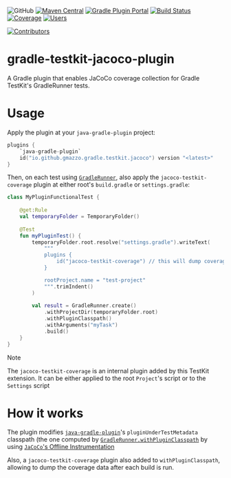 ![GitHub](https://img.shields.io/github/license/gmazzo/gradle-testkit-jacoco-plugin)
[![Maven Central](https://img.shields.io/maven-central/v/io.github.gmazzo.gradle.testkit.jacoco/io.github.gmazzo.gradle.testkit.jacoco.gradle.plugin)](https://central.sonatype.com/artifact/io.github.gmazzo.gradle.testkit.jacoco/io.github.gmazzo.gradle.testkit.jacoco.gradle.plugin)
[![Gradle Plugin Portal](https://img.shields.io/gradle-plugin-portal/v/io.github.gmazzo.gradle.testkit.jacoco)](https://plugins.gradle.org/plugin/io.github.gmazzo.gradle.testkit.jacoco)
[![Build Status](https://github.com/gmazzo/gradle-testkit-jacoco-plugin/actions/workflows/ci-cd.yaml/badge.svg)](https://github.com/gmazzo/gradle-testkit-jacoco-plugin/actions/workflows/ci-cd.yaml)
[![Coverage](https://codecov.io/gh/gmazzo/gradle-testkit-jacoco-plugin/branch/main/graph/badge.svg?token=D5cDiPWvcS)](https://codecov.io/gh/gmazzo/gradle-testkit-jacoco-plugin)
[![Users](https://img.shields.io/badge/users_by-Sourcegraph-purple)](https://sourcegraph.com/search?q=content:io.github.gmazzo.gradle.testkit.jacoco+-repo:github.com/gmazzo/gradle-testkit-jacoco-plugin)

[![Contributors](https://contrib.rocks/image?repo=gmazzo/gradle-testkit-jacoco-plugin)](https://github.com/gmazzo/gradle-testkit-jacoco-plugin/graphs/contributors)

# gradle-testkit-jacoco-plugin
A Gradle plugin that enables JaCoCo coverage collection for Gradle TestKit's GradleRunner tests.
 
# Usage
Apply the plugin at your `java-gradle-plugin` project:
```kotlin
plugins {
    `java-gradle-plugin`
    id("io.github.gmazzo.gradle.testkit.jacoco") version "<latest>" 
}
```

Then, on each test using [`GradleRunner`](https://docs.gradle.org/current/javadoc/org/gradle/testkit/runner/GradleRunner.html), 
also apply the `jacoco-testkit-coverage` plugin at either root's `build.gradle` or `settings.gradle`:
```kotlin
class MyPluginFunctionalTest {
    
    @get:Rule
    val temporaryFolder = TemporaryFolder()
    
    @Test
    fun myPluginTest() {
        temporaryFolder.root.resolve("settings.gradle").writeText(
            """
            plugins {
                id("jacoco-testkit-coverage") // this will dump coverage data
            }

            rootProject.name = "test-project"
            """.trimIndent()
        )
        
        val result = GradleRunner.create()
            .withProjectDir(temporaryFolder.root)
            .withPluginClasspath()
            .withArguments("myTask")
            .build()
    }
}
```
> [!NOTE]
> The `jacoco-testkit-coverage` is an internal plugin added by this TestKit extension.
> It can be either applied to the root `Project`'s script or to the `Settings` script

# How it works
The plugin modifies [`java-gradle-plugin`](https://docs.gradle.org/current/userguide/java_gradle_plugin.html)'s
`pluginUnderTestMetadata` classpath (the one computed by [`GradleRunner.withPluginClasspath`](https://docs.gradle.org/current/kotlin-dsl/gradle/org.gradle.testkit.runner/-gradle-runner/with-plugin-classpath.html)
by using [`JaCoCo`'s Offline Instrumentation](https://www.jacoco.org/jacoco/trunk/doc/offline.html)

Also, a `jacoco-testkit-coverage` plugin also added to `withPluginClasspath`, allowing to dump the coverage data after each build is run.
